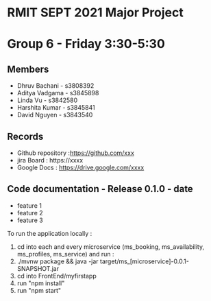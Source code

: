 # RMIT SEPT 2021 Major Project

# Group 6 - Friday 3:30-5:30

## Members
* Dhruv Bachani     - s3808392
* Aditya Vadgama    - s3845898
* Linda Vu          - s3842580
* Harshita Kumar    - s3845841 
* David Nguyen      - s3843540

## Records

* Github repository :https://github.com/xxx
* jira Board : https://xxxx
* Google Docs : https://drive.google.com/xxxx

	
## Code documentation - Release 0.1.0 - date
* feature 1
* feature 2
* feature 3
  

To run the application locally : 
1) cd into each and every microservice (ms_booking, ms_availability, ms_profiles, ms_service) and run :
2) ./mvnw package && java -jar target/ms_[microservice]-0.0.1-SNAPSHOT.jar
3) cd into FrontEnd/myfirstapp
4) run "npm install"
5) run "npm start"



